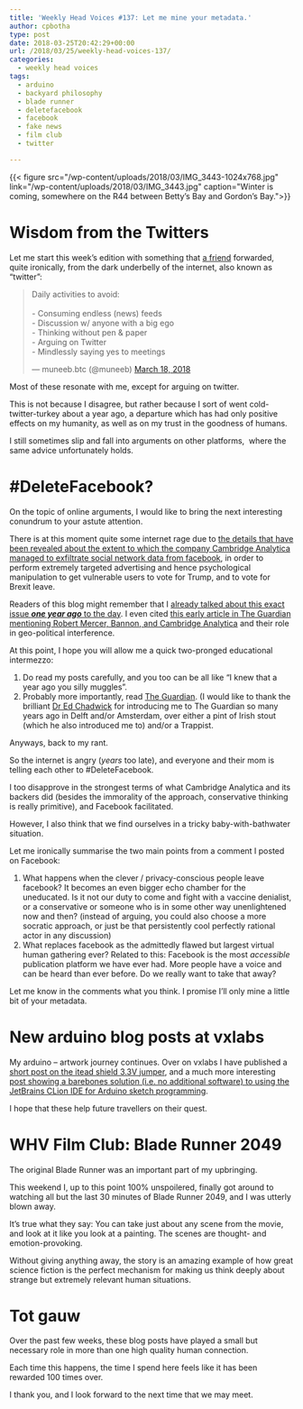 ```yaml
---
title: 'Weekly Head Voices #137: Let me mine your metadata.'
author: cpbotha
type: post
date: 2018-03-25T20:42:29+00:00
url: /2018/03/25/weekly-head-voices-137/
categories:
  - weekly head voices
tags:
  - arduino
  - backyard philosophy
  - blade runner
  - deletefacebook
  - facebook
  - fake news
  - film club
  - twitter

---
```

{{< figure src="/wp-content/uploads/2018/03/IMG_3443-1024x768.jpg" link="/wp-content/uploads/2018/03/IMG_3443.jpg" caption="Winter is coming, somewhere on the R44 between Betty’s Bay and Gordon’s Bay.">}} 

# Wisdom from the Twitters

Let me start this week’s edition with something that [a friend][1] forwarded, quite ironically, from the dark underbelly of the internet, also known as “twitter”:

<blockquote class="twitter-tweet"><p lang="en" dir="ltr">Daily activities to avoid:<br><br>- Consuming endless (news) feeds<br>- Discussion w/ anyone with a big ego<br>- Thinking without pen &amp; paper<br>- Arguing on Twitter<br>- Mindlessly saying yes to meetings</p>&mdash; muneeb.btc (@muneeb) <a href="https://twitter.com/muneeb/status/975432822973399042?ref_src=twsrc%5Etfw">March 18, 2018</a></blockquote> <script async src="https://platform.twitter.com/widgets.js" charset="utf-8"></script>

Most of these resonate with me, except for arguing on twitter.

This is not because I disagree, but rather because I sort of went cold-twitter-turkey about a year ago, a departure which has had only positive effects on my humanity, as well as on my trust in the goodness of humans.

I still sometimes slip and fall into arguments on other platforms,  where the same advice unfortunately holds.

# #DeleteFacebook?

On the topic of online arguments, I would like to bring the next interesting conundrum to your astute attention.

There is at this moment quite some internet rage due to [the details that have been revealed about the extent to which the company Cambridge Analytica managed to exfiltrate social network data from facebook][3], in order to perform extremely targeted advertising and hence psychological manipulation to get vulnerable users to vote for Trump, and to vote for Brexit leave.

Readers of this blog might remember that I [already talked about this exact issue _**one year ago**_ to the day][4]. I even cited [this early article in The Guardian mentioning Robert Mercer, Bannon, and Cambridge Analytica][5] and their role in geo-political interference.

At this point, I hope you will allow me a quick two-pronged educational intermezzo:

  1. Do read my posts carefully, and you too can be all like “I knew that a year ago you silly muggles”.
  2. Probably more importantly, read [The Guardian][6]. (I would like to thank the brilliant [Dr Ed Chadwick][7] for introducing me to The Guardian so many years ago in Delft and/or Amsterdam, over either a pint of Irish stout (which he also introduced me to) and/or a Trappist.

Anyways, back to my rant.

So the internet is angry (_years_ too late), and everyone and their mom is telling each other to #DeleteFacebook.

I too disapprove in the strongest terms of what Cambridge Analytica and its backers did (besides the immorality of the approach, conservative thinking is really primitive), and Facebook facilitated.

However, I also think that we find ourselves in a tricky baby-with-bathwater situation.

Let me ironically summarise the two main points from a comment I posted on Facebook:

  1. What happens when the clever / privacy-conscious people leave facebook? It becomes an even bigger echo chamber for the uneducated. Is it not our duty to come and fight with a vaccine denialist, or a conservative or someone who is in some other way unenlightened now and then? (instead of arguing, you could also choose a more socratic approach, or just be that persistently cool perfectly rational actor in any discussion)
  2. What replaces facebook as the admittedly flawed but largest virtual human gathering ever? Related to this: Facebook is the most _accessible_ publication platform we have ever had. More people have a voice and can be heard than ever before. Do we really want to take that away?

Let me know in the comments what you think. I promise I’ll only mine a little bit of your metadata.

# New arduino blog posts at vxlabs

My arduino – artwork journey continues. Over on vxlabs I have published a [short post on the itead shield 3.3V jumper][8], and a much more interesting [post showing a barebones solution (i.e. no additional software) to using the JetBrains CLion IDE for Arduino sketch programming][9].

I hope that these help future travellers on their quest.

# WHV Film Club: Blade Runner 2049

The original Blade Runner was an important part of my upbringing.

This weekend I, up to this point 100% unspoilered, finally got around to watching all but the last 30 minutes of Blade Runner 2049, and I was utterly blown away.

It’s true what they say: You can take just about any scene from the movie, and look at it like you look at a painting. The scenes are thought- and emotion-provoking.

Without giving anything away, the story is an amazing example of how great science fiction is the perfect mechanism for making us think deeply about strange but extremely relevant human situations.

# Tot gauw

Over the past few weeks, these blog posts have played a small but necessary role in more than one high quality human connection.

Each time this happens, the time I spend here feels like it has been rewarded 100 times over.

I thank you, and I look forward to the next time that we may meet.

 [1]: https://twitter.com/francoistweet
 [2]: https://twitter.com/muneeb/status/975432822973399042?s=12
 [3]: https://www.theguardian.com/news/series/cambridge-analytica-files
 [4]: /2017/03/25/fake-news-is-just-the-beginning/
 [5]: https://www.theguardian.com/politics/2017/feb/26/robert-mercer-breitbart-war-on-media-steve-bannon-donald-trump-nigel-farage
 [6]: https://www.theguardian.com/
 [7]: https://www.keele.ac.uk/istm/staff/edchadwick/
 [8]: https://vxlabs.com/2018/03/23/which-jumper-to-set-on-the-itead-xbee-shield-v1-1-for-use-with-a-3-3v-arduino/
 [9]: https://vxlabs.com/2018/03/24/developing-arduino-sketches-with-jetbrains-clion-a-minimal-example/
